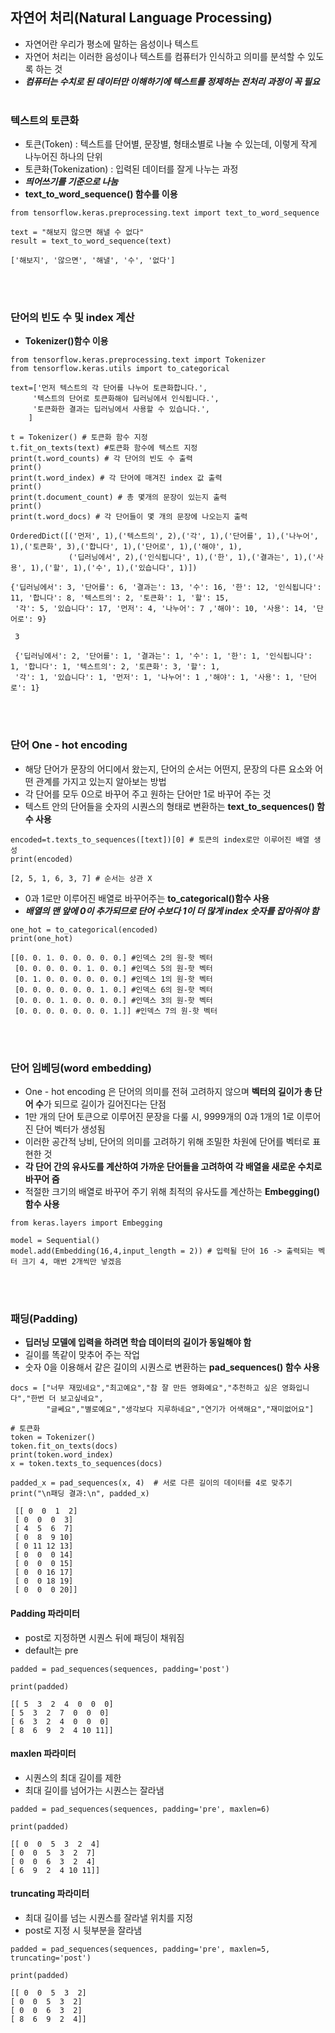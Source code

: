 ## 자연어 처리(Natural Language Processing)
 - 자연어란 우리가 평소에 말하는 음성이나 텍스트
 - 자연어 처리는 이러한 음성이나 텍스트를 컴퓨터가 인식하고 의미를 분석할 수 있도록 하는 것
 - ***컴퓨터는 수치로 된 데이터만 이해하기에 텍스트를 정제하는 전처리 과정이 꼭 필요***
<br><br>
### 텍스트의 토큰화
 - 토큰(Token) : 텍스트를 단어별, 문장별, 형태소별로 나눌 수 있는데, 이렇게 작게 나누어진 하나의 단위
 - 토큰화(Tokenization) : 입력된 데이터를 잘게 나누는 과정
 - ***띄어쓰기를 기준으로 나눔***
 - **text_to_word_sequence() 함수를 이용**
```python3
from tensorflow.keras.preprocessing.text import text_to_word_sequence

text = "해보지 않으면 해낼 수 없다"
result = text_to_word_sequence(text)
```
```
['해보지', '않으면', '해낼', '수', '없다']
```
<br><br>
### 단어의 빈도 수 및 index 계산
 - **Tokenizer()함수 이용**
 ```python3
from tensorflow.keras.preprocessing.text import Tokenizer
from tensorflow.keras.utils import to_categorical

text=['먼저 텍스트의 각 단어를 나누어 토큰화합니다.',
      '텍스트의 단어로 토큰화해야 딥러닝에서 인식됩니다.',
      '토큰화한 결과는 딥러닝에서 사용할 수 있습니다.',
     ]

t = Tokenizer() # 토큰화 함수 지정
t.fit_on_texts(text) #토큰화 함수에 텍스트 지정
print(t.word_counts) # 각 단어의 빈도 수 출력
print()
print(t.word_index) # 각 단어에 매겨진 index 값 출력
print()
print(t.document_count) # 총 몇개의 문장이 있는지 출력
print()
print(t.word_docs) # 각 단어들이 몇 개의 문장에 나오는지 출력
 ```
 ```
 OrderedDict([('먼저', 1),('텍스트의', 2),('각', 1),('단어를', 1),('나누어', 1),('토큰화', 3),('합니다', 1),('단어로', 1),('해야', 1),
              ('딥러닝에서', 2),('인식됩니다', 1),('한', 1),('결과는', 1),('사용', 1),('할', 1),('수', 1),('있습니다', 1)])
              
 {'딥러닝에서': 3, '단어를': 6, '결과는': 13, '수': 16, '한': 12, '인식됩니다': 11, '합니다': 8, '텍스트의': 2, '토큰화': 1, '할': 15,
  '각': 5, '있습니다': 17, '먼저': 4, '나누어': 7 ,'해야': 10, '사용': 14, '단어로': 9}
  
  3
  
  {'딥러닝에서': 2, '단어를': 1, '결과는': 1, '수': 1, '한': 1, '인식됩니다': 1, '합니다': 1, '텍스트의': 2, '토큰화': 3, '할': 1,
  '각': 1, '있습니다': 1, '먼저': 1, '나누어': 1 ,'해야': 1, '사용': 1, '단어로': 1}
 ```
 <br><br>
### 단어 One - hot encoding
  - 해당 단어가 문장의 어디에서 왔는지, 단어의 순서는 어떤지, 문장의 다른 요소와 어떤 관계를 가지고 있는지 알아보는 방법
  - 각 단어를 모두 0으로 바꾸어 주고 원하는 단어만 1로 바꾸어 주는 것
  - 텍스트 안의 단어들을 숫자의 시퀀스의 형태로 변환하는 **text_to_sequences() 함수 사용**
```python3
encoded=t.texts_to_sequences([text])[0] # 토큰의 index로만 이루어진 배열 생성
print(encoded)
```
```
[2, 5, 1, 6, 3, 7] # 순서는 상관 X
```
  - 0과 1로만 이루어진 배열로 바꾸어주는 **to_categorical()함수 사용**
  - ***배열의 맨 앞에 0이 추가되므로 단어 수보다 1이 더 많게 index 숫자를 잡아줘야 함***
```python3
one_hot = to_categorical(encoded)
print(one_hot)
```
```
[[0. 0. 1. 0. 0. 0. 0. 0.] #인덱스 2의 원-핫 벡터
 [0. 0. 0. 0. 0. 1. 0. 0.] #인덱스 5의 원-핫 벡터
 [0. 1. 0. 0. 0. 0. 0. 0.] #인덱스 1의 원-핫 벡터
 [0. 0. 0. 0. 0. 0. 1. 0.] #인덱스 6의 원-핫 벡터
 [0. 0. 0. 1. 0. 0. 0. 0.] #인덱스 3의 원-핫 벡터
 [0. 0. 0. 0. 0. 0. 0. 1.]] #인덱스 7의 원-핫 벡터
 ```
 <br><br>
 ### 단어 임베딩(word embedding)
  - One - hot encoding 은 단어의 의미를 전혀 고려하지 않으며 **벡터의 길이가 총 단어 수**가 되므로 길이가 길어진다는 단점
  - 1만 개의 단어 토큰으로 이루어진 문장을 다룰 시, 9999개의 0과 1개의 1로 이루어진 단어 벡터가 생성됨
  - 이러한 공간적 낭비, 단어의 의미를 고려하기 위해 조밀한 차원에 단어를 벡터로 표현한 것
  - **각 단어 간의 유사도를 계산하여 가까운 단어들을 고려하여 각 배열을 새로운 수치로 바꾸어 줌**
  - 적절한 크기의 배열로 바꾸어 주기 위해 최적의 유사도를 계산하는 **Embegging() 함수 사용**
```python3
from keras.layers import Embegging

model = Sequential()
model.add(Embedding(16,4,input_length = 2)) # 입력될 단어 16 -> 출력되는 벡터 크기 4, 매번 2개씩만 넣겠음
```
<br><br>
### 패딩(Padding) 
 - **딥러닝 모델에 입력을 하려면 학습 데이터의 길이가 동일해야 함**
 - 길이를 똑같이 맞추어 주는 작업
 - 숫자 0을 이용해서 같은 길이의 시퀀스로 변환하는 **pad_sequences() 함수 사용**
```python3
docs = ["너무 재밌네요","최고예요","참 잘 만든 영화예요","추천하고 싶은 영화입니다","한번 더 보고싶네요",
        "글쎄요","별로예요","생각보다 지루하네요","연기가 어색해요","재미없어요"]

# 토큰화 
token = Tokenizer()
token.fit_on_texts(docs)
print(token.word_index)
x = token.texts_to_sequences(docs)

padded_x = pad_sequences(x, 4)  # 서로 다른 길이의 데이터를 4로 맞추기
print("\n패딩 결과:\n", padded_x)
```
```
 [[ 0  0  1  2]
 [ 0  0  0  3]
 [ 4  5  6  7]
 [ 0  8  9 10]
 [ 0 11 12 13]
 [ 0  0  0 14]
 [ 0  0  0 15]
 [ 0  0 16 17]
 [ 0  0 18 19]
 [ 0  0  0 20]]
```
#### Padding 파라미터
 - post로 지정하면 시퀀스 뒤에 패딩이 채워짐
 - default는 pre
```python3
padded = pad_sequences(sequences, padding='post')

print(padded)
```
```
[[ 5  3  2  4  0  0  0]
[ 5  3  2  7  0  0  0]
[ 6  3  2  4  0  0  0]
[ 8  6  9  2  4 10 11]]
```
#### maxlen 파라미터
 - 시퀀스의 최대 길이를 제한
 - 최대 길이를 넘어가는 시퀀스는 잘라냄
```python3
padded = pad_sequences(sequences, padding='pre', maxlen=6)

print(padded)
```
```
[[ 0  0  5  3  2  4]
[ 0  0  5  3  2  7]
[ 0  0  6  3  2  4]
[ 6  9  2  4 10 11]]
```
#### truncating 파라미터
 - 최대 길이를 넘는 시퀀스를 잘라낼 위치를 지정
 - post로 지정 시 뒷부분을 잘라냄
```python3
padded = pad_sequences(sequences, padding='pre', maxlen=5, truncating='post')

print(padded)
```
```
[[ 0  0  5  3  2]
[ 0  0  5  3  2]
[ 0  0  6  3  2]
[ 8  6  9  2  4]]
```
